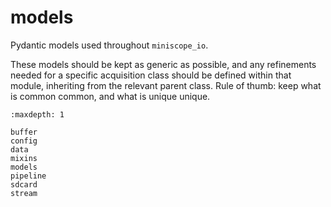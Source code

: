 # models

Pydantic models used throughout `miniscope_io`.

These models should be kept as generic as possible, and any refinements
needed for a specific acquisition class should be defined within that
module, inheriting from the relevant parent class. Rule of thumb: 
keep what is common common, and what is unique unique.


```{toctree}
:maxdepth: 1

buffer
config
data
mixins
models
pipeline
sdcard
stream
```